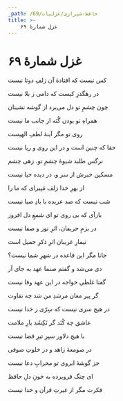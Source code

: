 ```yaml
---
_path: /حافظ-شیرازی/غزلیات/69
title: >-
    غزل شمارهٔ ۶۹
---
```

# غزل شمارهٔ ۶۹

<div class="b" id="bn1"><div class="m1"><p>کس نیست که افتادهٔ آن زلفِ دوتا نیست</p></div>
<div class="m2"><p>در رهگذرِ کیست که دامی ز بلا نیست</p></div></div>
<div class="b" id="bn2"><div class="m1"><p>چون چشمِ تو دل می‌برد از گوشه نشینان</p></div>
<div class="m2"><p>همراهِ تو بودن گُنَه از جانب ما نیست</p></div></div>
<div class="b" id="bn3"><div class="m1"><p>روی تو مگر آینهٔ لطفِ الهیست</p></div>
<div class="m2"><p>حقا که چنین است و در این روی و ریا نیست</p></div></div>
<div class="b" id="bn4"><div class="m1"><p>نرگس طلبد شیوهٔ چشمِ تو، زهی چشم</p></div>
<div class="m2"><p>مسکین خبرش از سر و، در دیده حیا نیست</p></div></div>
<div class="b" id="bn5"><div class="m1"><p>از بهرِ خدا زلف مَپیرای که ما را</p></div>
<div class="m2"><p>شب نیست که صد عربده با بادِ صبا نیست</p></div></div>
<div class="b" id="bn6"><div class="m1"><p>بازآی که بی روی تو ای شمعِ دل افروز</p></div>
<div class="m2"><p>در بزمِ حریفان، اثرِ نور و صفا نیست</p></div></div>
<div class="b" id="bn7"><div class="m1"><p>تیمارِ غریبان اثرِ ذکرِ جمیل است</p></div>
<div class="m2"><p>جانا مگر این قاعده در شهرِ شما نیست؟</p></div></div>
<div class="b" id="bn8"><div class="m1"><p>دی می‌شد و گفتم صنما عهد به جای آر</p></div>
<div class="m2"><p>گفتا غلطی خواجه در این عهد وفا نیست</p></div></div>
<div class="b" id="bn9"><div class="m1"><p>گر پیر مغان مرشدِ من شد چه تفاوت</p></div>
<div class="m2"><p>در هیچ سری نیست که سِرّی ز خدا نیست</p></div></div>
<div class="b" id="bn10"><div class="m1"><p>عاشق چه کُنَد گر نَکِشَد بارِ ملامت</p></div>
<div class="m2"><p>با هیچ دلاور سپرِ تیرِ قضا نیست</p></div></div>
<div class="b" id="bn11"><div class="m1"><p>در صومعهٔ زاهد و در خلوتِ صوفی</p></div>
<div class="m2"><p>جز گوشهٔ ابروی تو محرابِ دعا نیست</p></div></div>
<div class="b" id="bn12"><div class="m1"><p>ای چنگ فروبرده به خونِ دلِ حافظ</p></div>
<div class="m2"><p>فکرت مگر از غیرتِ قرآن و خدا نیست</p></div></div>
